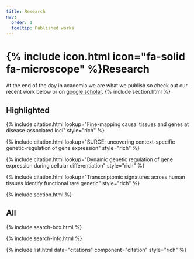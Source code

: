 ```yaml
---
title: Research
nav:
  order: 1
  tooltip: Published works
---
```


# {% include icon.html icon="fa-solid fa-microscope" %}Research

At the end of the day in academia we are what we publish so check out our recent work below or on [google scholar](https://scholar.google.com/citations?user=nrRHpcwAAAAJ&hl=en).
{% include section.html %}

## Highlighted

{% include citation.html lookup="Fine-mapping causal tissues and genes at disease-associated loci" style="rich" %}

{% include citation.html lookup="SURGE: uncovering context-specific genetic-regulation of gene expression" style="rich" %}

{% include citation.html lookup="Dynamic genetic regulation of gene expression during cellular differentiation" style="rich" %}

{% include citation.html lookup="Transcriptomic signatures across human tissues identify functional rare genetic" style="rich" %}

{% include section.html %}

## All

{% include search-box.html %}

{% include search-info.html %}

{% include list.html data="citations" component="citation" style="rich" %}
